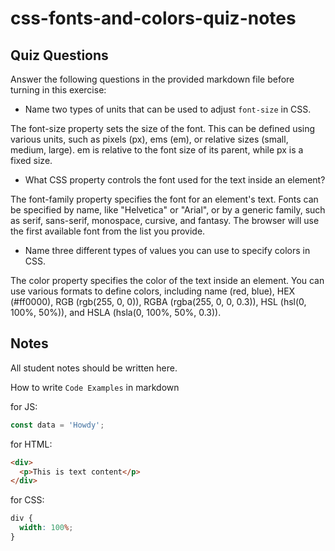 # css-fonts-and-colors-quiz-notes

## Quiz Questions

Answer the following questions in the provided markdown file before turning in this exercise:

- Name two types of units that can be used to adjust `font-size` in CSS.

The font-size property sets the size of the font. This can be defined using various units, such as pixels (px), ems (em), or relative sizes (small, medium, large). em is relative to the font size of its parent, while px is a fixed size.

- What CSS property controls the font used for the text inside an element?

The font-family property specifies the font for an element's text. Fonts can be specified by name, like "Helvetica" or "Arial", or by a generic family, such as serif, sans-serif, monospace, cursive, and fantasy. The browser will use the first available font from the list you provide.

- Name three different types of values you can use to specify colors in CSS.

The color property specifies the color of the text inside an element. You can use various formats to define colors, including name (red, blue), HEX (#ff0000), RGB (rgb(255, 0, 0)), RGBA (rgba(255, 0, 0, 0.3)), HSL (hsl(0, 100%, 50%)), and HSLA (hsla(0, 100%, 50%, 0.3)).

## Notes

All student notes should be written here.

How to write `Code Examples` in markdown

for JS:

```js
const data = 'Howdy';
```

for HTML:

```html
<div>
  <p>This is text content</p>
</div>
```

for CSS:

```css
div {
  width: 100%;
}
```
